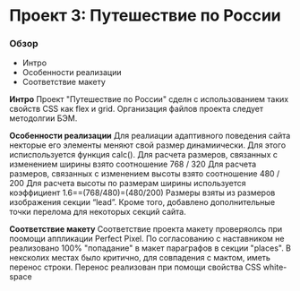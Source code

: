 # Проект 3: Путешествие по России

### Обзор
* Интро
* Особенности реализации
* Соответствие макету

**Интро**
Проект "Путешествие по России" сделн с использованием таких свойств CSS
как flex и grid. Организация файлов проекта следует методолгии БЭМ.

**Особенности реализации**
Для реалиации адаптивного поведения сайта некторые его элементы
меняют свой размер динамиически. Для этого исписпользуется функция calc().
Для расчета размеров, связанных с изменением  ширины взято соотношение 768 / 320
Для расчета размеров, связанных с изменением высоты взято соотношение 480 / 200
Для расчета высоты по размерам ширины используется коэффициент 1.6==(768/480)=(480/200)
Размеры взяты из размеров изображения секции “lead”.
Кроме того, добавлено дополнительные точки перелома для некоторых секций сайта.

**Соответствие макету**
Соответствие проекта макету проверяолсь при поомощи аппликации Perfect Pixel.
По согласованию с наставником не реализовано 100% "попадание" в макет параграфов
в секции "places".
В нексколих местах было критично, для совпадения с мактом, иметь перенос строки.
Перенос реализован при помощи свойства CSS white-space
